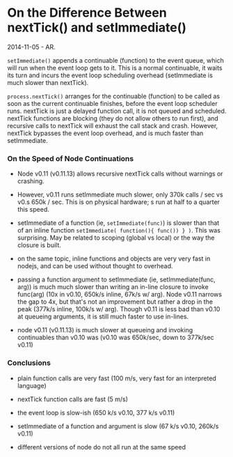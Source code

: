On the Difference Between nextTick() and setImmediate()
=======================================================

2014-11-05 - AR.

`setImmediate()` appends a continuable (function) to the event queue,
which will run when the event loop gets to it.  This is a normal
continuable, it waits its turn and incurs the event loop scheduling
overhead (setImmediate is much slower than nextTick).

`process.nextTick()` arranges for the continuable (function) to be called as soon
as the current continuable finishes, before the event loop scheduler
runs.  nextTick is just a delayed function call, it is not queued and
scheduled.  nextTick functions are blocking (they do not allow others to
run first), and recursive calls to nextTick will exhaust the call stack
and crash.  However, nextTick bypasses the event loop overhead, and is
much faster than setImmediate.


### On the Speed of Node Continuations

- Node v0.11 (v0.11.13) allows recursive nextTick calls without warnings or crashing.

- However, v0.11 runs setImmediate much slower, only 370k calls / sec vs
  v0.s 650k / sec.  This is on physical hardware; s run at half to a
  quarter this speed.

- setImmediate of a function (ie, `setImmediate(func)`) is slower than
  that of an inline function `setImmediate( function(){ func()) } )`.  This
  was surprising.  May be related to scoping (global vs local) or the way the
  closure is built.

- on the same topic, inline functions and objects are very very fast in
  nodejs, and can be used without thought to overhead.

- passing a function argument to setImmediate (ie, setImmediate(func, arg))
  is much much slower than writing an in-line closure to invoke func(arg)
  (10x in v0.10, 650k/s inline, 67k/s w/ arg).  Node v0.11 narrows the gap
  to 4x, but that's not an improvement but rather a drop in the peak (377k/s
  inline, 100k/s w/ arg).  Though v0.11 is less bad than v0.10 at queueing
  arguments, it is still much faster to use in-lines.

- node v0.11 (v0.11.13) is much slower at queueing and invoking continuables
  than v0.10 was (v0.10 was 650k/sec, down to 377k/sec v0.11)


### Conclusions

- plain function calls are very fast (100 m/s, very fast for an interpreted language)

- nextTick function calls are fast (5 m/s)

- the event loop is slow-ish (650 k/s v0.10, 377 k/s v0.11)

- setImmediate of a function and argument is slow (67 k/s v0.10, 260k/s v0.11)

- different versions of node do not all run at the same speed

